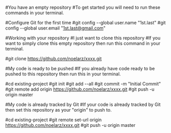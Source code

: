 #You have an empty repository
#To get started you will need to run these commands in your terminal.

#Configure Git for the first time
#git config --global user.name "1st.last"
#git config --global user.email "1st.last@gmail.com"

#Working with your repository
#I just want to clone this repository
#If you want to simply clone this empty repository then run this command in your terminal.

#git clone https://github.com/noelarz/xxxx.git

#My code is ready to be pushed
#If you already have code ready to be pushed to this repository then run this in your terminal.

#cd existing-project
#git init
#git add --all
#git commit -m "Initial Commit"
#git remote add origin https://github.com/noelarz/xxxx.git
#git push -u origin master

#My code is already tracked by Git
#If your code is already tracked by Git then set this repository as your "origin" to push to.

#cd existing-project
#git remote set-url origin https://github.com/noelarz/xxxx.git
#git push -u origin master

